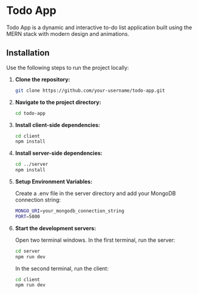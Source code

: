 # Todo App

Todo App is a dynamic and interactive to-do list application built using the MERN stack with modern design and animations.

## Installation

Use the following steps to run the project locally:

1. **Clone the repository:**

   ```bash
   git clone https://github.com/your-username/todo-app.git

2. **Navigate to the project directory:**

   ```bash
   cd todo-app

   ```

3. **Install client-side dependencies:**

   ```bash
   cd client
   npm install

   ```

4. **Install server-side dependencies:**

   ```bash
   cd ../server
   npm install

   ```

5. **Setup Environment Variables:**

   Create a .env file in the server directory and add your MongoDB connection string:
   ```bash
   MONGO_URI=your_mongodb_connection_string
   PORT=5000

6. **Start the development servers:**

   Open two terminal windows. In the first terminal, run the server:
   ```bash
   cd server
   npm run dev
   ```
   In the second terminal, run the client:
   ```bash
   cd client
   npm run dev
   ```
